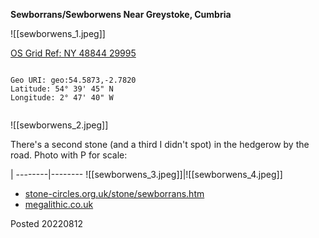 **Sewborrans/Sewborwens Near Greystoke, Cumbria**

![[sewborwens_1.jpeg]]

[OS Grid Ref: NY 48844 29995](https://explore.osmaps.com/pin?lat=54.662429&lon=-2.794549&zoom=15.5721)

```

Geo URI: geo:54.5873,-2.7820
Latitude: 54° 39' 45" N
Longitude: 2° 47' 40" W
    
```

![[sewborwens_2.jpeg]]

There's a second stone (and a third I didn't spot) in the hedgerow by the road. Photo with P for scale:

 | 
 --------|--------
 ![[sewborwens_3.jpeg]]|![[sewborwens_4.jpeg]]

* [stone-circles.org.uk/stone/sewborrans.htm](http://www.stone-circles.org.uk/stone/sewborrans.htm)
* [megalithic.co.uk](https://www.megalithic.co.uk/article.php?sid=10212)

Posted 20220812
